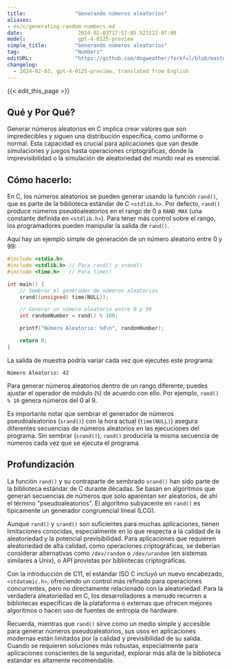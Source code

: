 ```yaml
---
title:                "Generando números aleatorios"
aliases:
- es/c/generating-random-numbers.md
date:                  2024-02-03T17:57:05.523122-07:00
model:                 gpt-4-0125-preview
simple_title:         "Generando números aleatorios"
tag:                  "Numbers"
editURL:              "https://github.com/dogweather/forkful/blob/master/content/es/c/generating-random-numbers.md"
changelog:
  - 2024-02-03, gpt-4-0125-preview, translated from English
---
```


{{< edit_this_page >}}

## Qué y Por Qué?

Generar números aleatorios en C implica crear valores que son impredecibles y siguen una distribución específica, como uniforme o normal. Esta capacidad es crucial para aplicaciones que van desde simulaciones y juegos hasta operaciones criptográficas, donde la imprevisibilidad o la simulación de aleatoriedad del mundo real es esencial.

## Cómo hacerlo:

En C, los números aleatorios se pueden generar usando la función `rand()`, que es parte de la biblioteca estándar de C `<stdlib.h>`. Por defecto, `rand()` produce números pseudoaleatorios en el rango de 0 a `RAND_MAX` (una constante definida en `<stdlib.h>`). Para tener más control sobre el rango, los programadores pueden manipular la salida de `rand()`.

Aquí hay un ejemplo simple de generación de un número aleatorio entre 0 y 99:

```c
#include <stdio.h>
#include <stdlib.h> // Para rand() y srand()
#include <time.h>   // Para time()

int main() {
    // Sembrar el generador de números aleatorios
    srand((unsigned) time(NULL));

    // Generar un número aleatorio entre 0 y 99
    int randomNumber = rand() % 100;

    printf("Número Aleatorio: %d\n", randomNumber);

    return 0;
}
```

La salida de muestra podría variar cada vez que ejecutes este programa:

```
Número Aleatorio: 42
```
Para generar números aleatorios dentro de un rango diferente, puedes ajustar el operador de módulo (`%`) de acuerdo con ello. Por ejemplo, `rand() % 10` genera números del 0 al 9.

Es importante notar que sembrar el generador de números pseudoaleatorios (`srand()`) con la hora actual (`time(NULL)`) asegura diferentes secuencias de números aleatorios en las ejecuciones del programa. Sin sembrar (`srand()`), `rand()` produciría la misma secuencia de números cada vez que se ejecuta el programa.

## Profundización

La función `rand()` y su contraparte de sembrado `srand()` han sido parte de la biblioteca estándar de C durante décadas. Se basan en algoritmos que generan secuencias de números que solo aparentan ser aleatorios, de ahí el término "pseudoaleatorios". El algoritmo subyacente en `rand()` es típicamente un generador congruencial lineal (LCG).

Aunque `rand()` y `srand()` son suficientes para muchas aplicaciones, tienen limitaciones conocidas, especialmente en lo que respecta a la calidad de la aleatoriedad y la potencial previsibilidad. Para aplicaciones que requieren aleatoriedad de alta calidad, como operaciones criptográficas, se deberían considerar alternativas como `/dev/random` o `/dev/urandom` (en sistemas similares a Unix), o API provistas por bibliotecas criptográficas.

Con la introducción de C11, el estándar ISO C incluyó un nuevo encabezado, `<stdatomic.h>`, ofreciendo un control más refinado para operaciones concurrentes, pero no directamente relacionado con la aleatoriedad. Para la verdadera aleatoriedad en C, los desarrolladores a menudo recurren a bibliotecas específicas de la plataforma o externas que ofrecen mejores algoritmos o hacen uso de fuentes de entropía de hardware.

Recuerda, mientras que `rand()` sirve como un medio simple y accesible para generar números pseudoaleatorios, sus usos en aplicaciones modernas están limitados por la calidad y previsibilidad de su salida. Cuando se requieren soluciones más robustas, especialmente para aplicaciones conscientes de la seguridad, explorar más allá de la biblioteca estándar es altamente recomendable.

